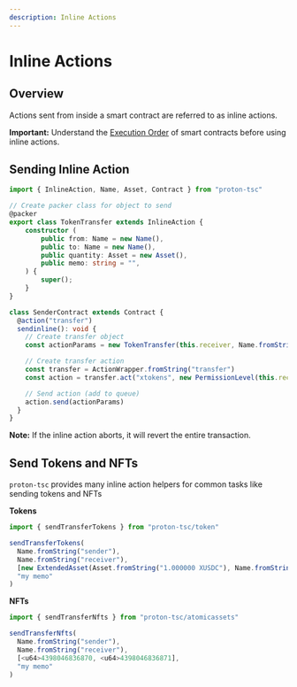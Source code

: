 ```yaml
---
description: Inline Actions
---
```


# Inline Actions

## Overview

Actions sent from inside a smart contract are referred to as inline actions.

**Important:** Understand the [Execution Order](./execution-order.md) of smart contracts before using inline actions.

## Sending Inline Action

```ts
import { InlineAction, Name, Asset, Contract } from "proton-tsc"

// Create packer class for object to send
@packer
export class TokenTransfer extends InlineAction {
    constructor (
        public from: Name = new Name(),
        public to: Name = new Name(),
        public quantity: Asset = new Asset(),
        public memo: string = "",
    ) {
        super();
    }
}

class SenderContract extends Contract {
  @action("transfer")
  sendinline(): void {
    // Create transfer object
    const actionParams = new TokenTransfer(this.receiver, Name.fromString("receiver"), Asset.fromString("1.000000 XUSDC"), "memo")

    // Create transfer action
    const transfer = ActionWrapper.fromString("transfer")
    const action = transfer.act("xtokens", new PermissionLevel(this.receiver))

    // Send action (add to queue)
    action.send(actionParams)
  }
}
```

**Note:** If the inline action aborts, it will revert the entire transaction.


## Send Tokens and NFTs

`proton-tsc` provides many inline action helpers for common tasks like sending tokens and NFTs

**Tokens**
```ts
import { sendTransferTokens } from "proton-tsc/token"

sendTransferTokens(
  Name.fromString("sender"),
  Name.fromString("receiver"),
  [new ExtendedAsset(Asset.fromString("1.000000 XUSDC"), Name.fromString("xtokens"))],
  "my memo"
)
```

**NFTs**
```ts
import { sendTransferNfts } from "proton-tsc/atomicassets"

sendTransferNfts(
  Name.fromString("sender"),
  Name.fromString("receiver"),
  [<u64>4398046836870, <u64>4398046836871],
  "my memo"
)
```